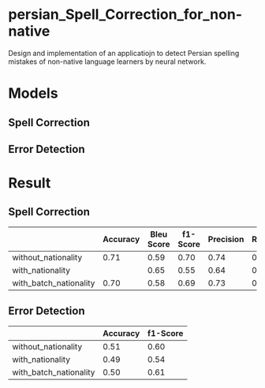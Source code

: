 # persian_Spell_Correction_for_non-native
Design and implementation of an applicatiojn to detect Persian spelling  mistakes of non-native language learners by neural network.



# Models

## Spell Correction
## Error Detection

# Result
## Spell Correction  
|         | Accuracy | Bleu Score | f1-Score | Precision | Recall |
|---------|----------|------------|----------|-----------|--------|
|without_nationality| 0.71 | 0.59 | 0.70 | 0.74 | 0.71 |
|with_nationality|  | 0.65 | 0.55 | 0.64 | 0.68 | 0.65 |
|with_batch_nationality| 0.70 | 0.58 | 0.69 | 0.73 | 0.70 |



## Error Detection

|          | Accuracy | f1-Score|
|----------|----------|---------|
| without_nationality| 0.51 | 0.60 |
| with_nationality| 0.49 | 0.54 |
| with_batch_nationality| 0.50 | 0.61 |

